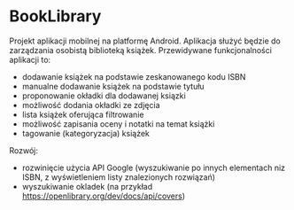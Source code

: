 # BookLibrary

Projekt aplikacji mobilnej na platformę Android.
Aplikacja służyć będzie do zarządzania osobistą biblioteką książek. 
Przewidywane funkcjonalności aplikacji to:
- dodawanie książek na podstawie zeskanowanego kodu ISBN
- manualne dodawanie książek na podstawie tytułu
- proponowanie okładki dla dodawanej ksiązki
- możliwość dodania okładki ze zdjęcia
- lista książek oferująca filtrowanie
- możliwość zapisania oceny i notatki na temat książki
- tagowanie (kategoryzacja) książek


Rozwój:
- rozwinięcie użycia API Google (wyszukiwanie po innych elementach niz ISBN, z wyświetleniem listy znalezionych rozwiązań)
- wyszukiwanie okladek (na przykład https://openlibrary.org/dev/docs/api/covers)
